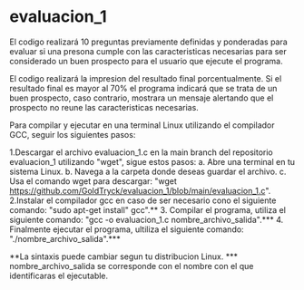 # evaluacion_1

El codigo realizará 10 preguntas previamente definidas y ponderadas
para evaluar si una presona cumple con las caracteristicas necesarias
para ser considerado un buen prospecto para el usuario que ejecute el programa.

El codigo realizará la impresion del resultado final porcentualmente.
Si el resultado final es mayor al 70% el programa indicará que se trata de un buen 
prospecto, caso contrario, mostrara un mensaje alertando que el prospecto no reune las caracteristicas necesarias.

Para compilar y ejecutar en una terminal Linux utilizando el compilador GCC, seguir los siguientes pasos:

1.Descargar el archivo evaluacion_1.c en la main branch del repositorio evaluacion_1 utilizando "wget", sigue estos pasos:
  a. Abre una terminal en tu sistema Linux.
  b. Navega a la carpeta donde deseas guardar el archivo.
  c. Usa el comando wget para descargar: "wget https://github.com/GoldTryck/evaluacion_1/blob/main/evaluacion_1.c".
2.Instalar el compilador gcc en caso de ser necesario cono el siguiente comando: "sudo apt-get install" gcc".**
3. Compilar el programa, utiliza el siguiente comando: "gcc -o evaluacion_1.c nombre_archivo_salida".***
4. Finalmente ejecutar el programa, ultiliza el siguiente comando: "./nombre_archivo_salida".***

**La sintaxis puede cambiar segun tu distribucion Linux.
*** nombre_archivo_salida se corresponde con el nombre con el que identificaras el ejecutable.
